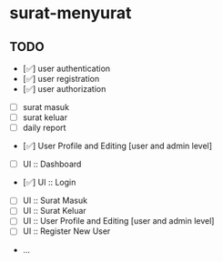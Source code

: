 # surat-menyurat

## TODO

- [✅] user authentication
- [✅] user registration
- [✅] user authorization
- [ ] surat masuk
- [ ] surat keluar
- [ ] daily report
- [✅] User Profile and Editing [user and admin level]
- [ ] UI :: Dashboard
- [✅] UI :: Login
- [ ] UI :: Surat Masuk
- [ ] UI :: Surat Keluar
- [ ] UI :: User Profile and Editing [user and admin level]
- [ ] UI :: Register New User
- ...
